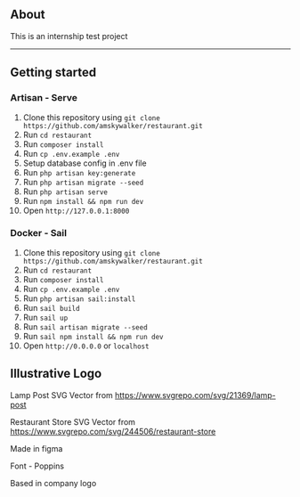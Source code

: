 ## About
This is an internship test project
<hr>

## Getting started
### Artisan - Serve
1. Clone this repository using `git clone https://github.com/amskywalker/restaurant.git`
2. Run `cd restaurant`
3. Run `composer install`
4. Run `cp .env.example .env`
5. Setup database config in .env file
6. Run `php artisan key:generate`
7. Run `php artisan migrate --seed`
8. Run `php artisan serve`
9. Run `npm install && npm run dev`
10. Open `http://127.0.0.1:8000`

### Docker - Sail
1. Clone this repository using `git clone https://github.com/amskywalker/restaurant.git`
2. Run `cd restaurant`
3. Run `composer install`
4. Run `cp .env.example .env`
5. Run `php artisan sail:install`
6. Run `sail build`
7. Run `sail up`
8. Run `sail artisan migrate --seed`
9. Run `sail npm install && npm run dev`
10. Open `http://0.0.0.0` or `localhost`


## Illustrative Logo

Lamp Post SVG Vector from https://www.svgrepo.com/svg/21369/lamp-post

Restaurant Store SVG Vector from https://www.svgrepo.com/svg/244506/restaurant-store

Made in figma

Font - Poppins

Based in company logo

